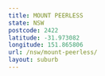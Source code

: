 ```yaml
---
title: MOUNT PEERLESS
state: NSW
postcode: 2422
latitude: -31.973082
longitude: 151.865806
url: /nsw/mount-peerless/
layout: suburb
---
```

